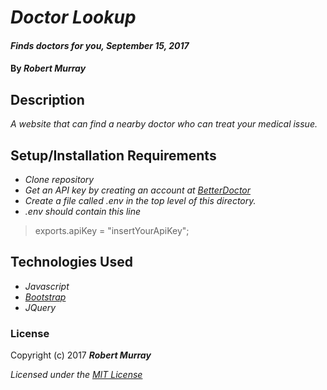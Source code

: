 # _Doctor Lookup_

#### _Finds doctors for you, September 15, 2017_

#### By _**Robert Murray**_

## Description

_A website that can find a nearby doctor who can treat your medical issue._

## Setup/Installation Requirements

* _Clone repository_
* _Get an API key by creating an account at [BetterDoctor](https://developer.betterdoctor.com/)_
* _Create a file called .env in the top level of this directory._
* _.env should contain this line_
> exports.apiKey = "insertYourApiKey";

## Technologies Used
* _Javascript_
* _[Bootstrap](http://getbootstrap.com/getting-started/)_
* _JQuery_

### License

Copyright (c) 2017 **_Robert Murray_**

*Licensed under the [MIT License](https://opensource.org/licenses/MIT)*
